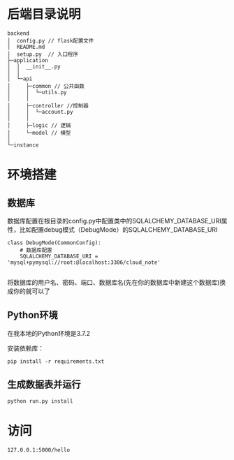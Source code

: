 # 后端目录说明
```
backend
│  config.py // flask配置文件
│  README.md 
│  setup.py  // 入口程序
├─application
│  │  __init__.py
│  │
│  └─api
│     ├─common // 公共函数
│     │  └─utils.py 
│     │  
│     ├─controller //控制器
│     │  └─account.py
│     │
│     ├─logic // 逻辑
│     └─model // 模型
│
└─instance

```
# 环境搭建
## 数据库
数据库配置在根目录的config.py中配置类中的SQLALCHEMY_DATABASE_URI属性，比如配置debug模式（DebugMode）的SQLALCHEMY_DATABASE_URI
```
class DebugMode(CommonConfig):
    # 数据库配置
    SQLALCHEMY_DATABASE_URI = 'mysql+pymysql://root:@localhost:3306/cloud_note'
  
```
将数据库的用户名、密码、端口、数据库名(先在你的数据库中新建这个数据库)换成你的就可以了

## Python环境
在我本地的Python环境是3.7.2

安装依赖库：
```
pip install -r requirements.txt
```

## 生成数据表并运行
```
python run.py install
```

# 访问
```
127.0.0.1:5000/hello
```